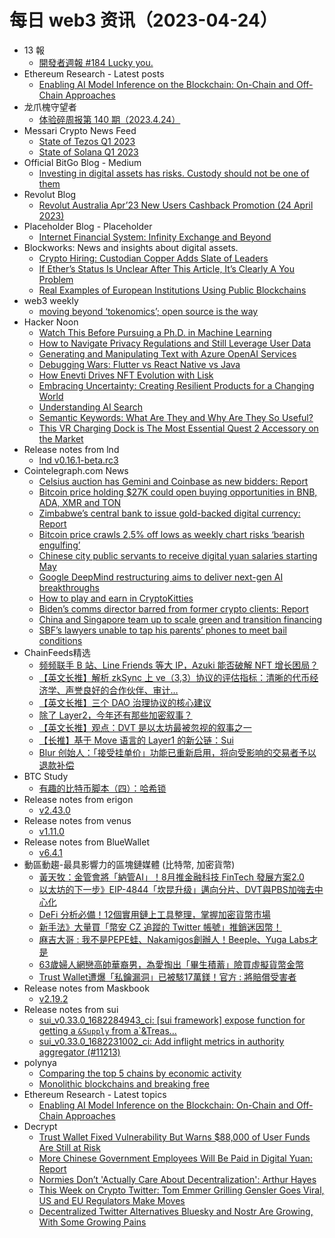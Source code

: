 # 每日 web3 资讯（2023-04-24）

- 13 報
  - [開發者週報 #184 Lucky you.](https://www.ethanhuang13.com/p/184)
- Ethereum Research - Latest posts
  - [Enabling AI Model Inference on the Blockchain: On-Chain and Off-Chain Approaches](https://ethresear.ch/t/enabling-ai-model-inference-on-the-blockchain-on-chain-and-off-chain-approaches/15390/1)
- 龙爪槐守望者
  - [体验碎周报第 140 期（2023.4.24）](https://www.ftium4.com/ux-weekly-140.html)
- Messari Crypto News Feed
  - [State of Tezos Q1 2023](https://messari.io/article/state-of-tezos-q1-2023)
  - [State of Solana Q1 2023](https://messari.io/article/state-of-solana-q1-2023)
- Official BitGo Blog - Medium
  - [Investing in digital assets has risks. Custody should not be one of them](https://blog.bitgo.com/investing-in-digital-assets-has-risks-custody-should-not-be-one-of-them-c7ca39edfc84?source=rss----9f21e8f3e4cf---4)
- Revolut Blog
  - [Revolut Australia Apr’23 New Users Cashback Promotion (24 April 2023)](https://blog.revolut.com/a-revolut-australia-apr23-new-users-cashback-promotion-24-april-2023/)
- Placeholder Blog - Placeholder
  - [Internet Financial System: Infinity Exchange and Beyond](https://www.placeholder.vc/blog/2023/4/23/internet-financial-system-infinity-exchange-and-beyond)
- Blockworks: News and insights about digital assets.
  - [Crypto Hiring: Custodian Copper Adds Slate of Leaders](https://blockworks.co/news/crypto-hiring-custodian-copper)
  - [If Ether’s Status Is Unclear After This Article, It’s Clearly A You Problem](https://blockworks.co/news/ether-security-commodity-gensler)
  - [Real Examples of European Institutions Using Public Blockchains](https://blockworks.co/news/european-institutions-public-blockchains)
- web3 weekly
  - [moving beyond ‘tokenomics’; open source is the way](https://a16zcrypto.substack.com/p/moving-beyond-tokenomics-open-source)
- Hacker Noon
  - [Watch This Before Pursuing a Ph.D. in Machine Learning](https://hackernoon.com/watch-this-before-pursuing-a-phd-in-machine-learning?source=rss)
  - [How to Navigate Privacy Regulations and Still Leverage User Data](https://hackernoon.com/how-to-navigate-privacy-regulations-and-still-leverage-user-data?source=rss)
  - [Generating and Manipulating Text with Azure OpenAI Services](https://hackernoon.com/generating-and-manipulating-text-with-azure-openai-services?source=rss)
  - [Debugging Wars: Flutter vs React Native vs Java](https://hackernoon.com/debugging-wars-flutter-vs-react-native-vs-java?source=rss)
  - [How Enevti Drives NFT Evolution with Lisk](https://hackernoon.com/how-enevti-drives-nft-evolution-with-lisk?source=rss)
  - [Embracing Uncertainty: Creating Resilient Products for a Changing World](https://hackernoon.com/embracing-uncertainty-creating-resilient-products-for-a-changing-world?source=rss)
  - [Understanding AI Search](https://hackernoon.com/understanding-ai-search?source=rss)
  - [Semantic Keywords: What Are They and Why Are They So Useful?](https://hackernoon.com/semantic-keywords-what-are-they-and-why-are-they-so-useful?source=rss)
  - [This VR Charging Dock is The Most Essential Quest 2 Accessory on the Market](https://hackernoon.com/this-vr-charging-dock-is-the-most-essential-quest-2-accessory-on-the-market?source=rss)
- Release notes from lnd
  - [lnd v0.16.1-beta.rc3](https://github.com/lightningnetwork/lnd/releases/tag/v0.16.1-beta.rc3)
- Cointelegraph.com News
  - [Celsius auction has Gemini and Coinbase as new bidders: Report](https://cointelegraph.com/news/celsius-auction-has-gemini-and-coinbase-as-new-bidders-report)
  - [Bitcoin price holding $27K could open buying opportunities in BNB, ADA, XMR and TON](https://cointelegraph.com/news/bitcoin-price-holding-27k-could-open-buying-opportunities-in-bnb-ada-xmr-and-ton)
  - [Zimbabwe’s central bank to issue gold-backed digital currency: Report](https://cointelegraph.com/news/zimbabwe-s-central-bank-to-issue-gold-backed-digital-currency-report)
  - [Bitcoin price crawls 2.5% off lows as weekly chart risks ‘bearish engulfing’](https://cointelegraph.com/news/bitcoin-price-crawls-2-5-off-lows-as-weekly-chart-risks-bearish-engulfing)
  - [Chinese city public servants to receive digital yuan salaries starting May](https://cointelegraph.com/news/chinese-city-public-servants-to-receive-digital-rmb-salaries-from-may)
  - [Google DeepMind restructuring aims to deliver next-gen AI breakthroughs](https://cointelegraph.com/news/google-deepmind-restructuring-aims-to-deliver-next-gen-ai-breakthroughs)
  - [How to play and earn in CryptoKitties](https://cointelegraph.com/news/how-to-play-and-earn-in-cryptokitties)
  - [Biden’s comms director barred from former crypto clients: Report](https://cointelegraph.com/news/biden-s-comms-director-barred-from-former-crypto-clients-report)
  - [China and Singapore team up to scale green and transition financing](https://cointelegraph.com/news/china-and-singapore-team-up-to-scale-green-and-transition-financing)
  - [SBF’s lawyers unable to tap his parents’ phones to meet bail conditions](https://cointelegraph.com/news/sbf-s-lawyers-unable-to-tap-his-parent-s-phones-to-meet-bail-conditions)
- ChainFeeds精选
  - [频频联手 B 站、Line Friends 等大 IP，Azuki 能否破解 NFT 增长困局？](https://www.chaincatcher.com/article/2091654)
  - [【英文长推】解析 zkSync 上 ve（3,3）协议的评估指标：清晰的代币经济学、声誉良好的合作伙伴、审计…](https://twitter.com/orderflowog/status/1649871644939124736)
  - [【英文长推】三个 DAO 治理协议的核心建议](https://twitter.com/wintersoldierxz/status/1649797724076937217)
  - [除了 Layer2，今年还有那些加密叙事？](https://mp.weixin.qq.com/s/7YO1n6fr4BlQoszYq6YpCw)
  - [【英文长推】观点：DVT 是以太坊最被忽视的叙事之一](https://twitter.com/mrjasonchoi/status/1649401355784826881)
  - [【长推】基于 Move 语言的 Layer1 的新公链：Sui](https://twitter.com/dacongfred/status/1649790336569339905)
  - [Blur 创始人：「接受挂单价」功能已重新启用，将向受影响的交易者予以退款补偿](https://twitter.com/PacmanBlur/status/1649650815592972288)
- BTC Study
  - [有趣的比特币脚本（四）：哈希锁](https://www.btcstudy.org/2023/04/23/interesting-bitcoin-scripts-and-its-use-cases-part-4-hash-locks/)
- Release notes from erigon
  - [v2.43.0](https://github.com/ledgerwatch/erigon/releases/tag/v2.43.0)
- Release notes from venus
  - [v1.11.0](https://github.com/filecoin-project/venus/releases/tag/v1.11.0)
- Release notes from BlueWallet
  - [v6.4.1](https://github.com/BlueWallet/BlueWallet/releases/tag/v6.4.1)
- 動區動趨-最具影響力的區塊鏈媒體 (比特幣, 加密貨幣)
  - [黃天牧：金管會將「納管AI」！8月推金融科技 FinTech 發展方案2.0](https://www.blocktempo.com/fsc-will-bring-ai-technology-into-regulation/)
  - [以太坊的下一步》EIP-4844「坎昆升级」邁向分片、DVT與PBS加強去中心化](https://www.blocktempo.com/where-does-eth-go-next-what-is-eip-4844/)
  - [DeFi 分析必備！12個實用鏈上工具整理，掌握加密貨幣市場](https://www.blocktempo.com/12-practical-tools-for-web3-market/)
  - [新手法》大量買「幣安 CZ 追蹤的 Twitter 帳號」推銷迷因幣！](https://www.blocktempo.com/cz-warns-of-twitter-account-scam-risks/)
  - [麻吉大哥 : 我不是PEPE蛙、Nakamigos創辦人！Beeple、Yuga Labs才是](https://www.blocktempo.com/jeffrey-huang-is-not-founder-of-nakamigos-or-pepe/)
  - [63歲婦人網戀高帥華裔男，為愛掏出「畢生積蓄」險買虛擬貨幣金幣](https://www.blocktempo.com/taiwan-cryptocurrency-love-scam-case/)
  - [Trust Wallet遭爆「私鑰漏洞」已被駭17萬鎂！官方 : 將賠償受害者](https://www.blocktempo.com/trust-wallet-wasm-vulnerability-incident-update/)
- Release notes from Maskbook
  - [v2.19.2](https://github.com/DimensionDev/Maskbook/releases/tag/v2.19.2)
- Release notes from sui
  - [sui_v0.33.0_1682284943_ci: [sui framework] expose function for getting a `&Supply` from a`&Treas…](https://github.com/MystenLabs/sui/releases/tag/sui_v0.33.0_1682284943_ci)
  - [sui_v0.33.0_1682231002_ci: Add inflight metrics in authority aggregator (#11213)](https://github.com/MystenLabs/sui/releases/tag/sui_v0.33.0_1682231002_ci)
- polynya
  - [Comparing the top 5 chains by economic activity](https://polynya.mirror.xyz/1ZTJ3_BG2-wnBTy6dJLM5E3TPH8wvLGKQVDAnv7VLIw)
  - [Monolithic blockchains and breaking free](https://polynya.mirror.xyz/wnt16H0VnFoCGDK_ds5H4J1ZcHepZfQr1DQHCzw940o)
- Ethereum Research - Latest topics
  - [Enabling AI Model Inference on the Blockchain: On-Chain and Off-Chain Approaches](https://ethresear.ch/t/enabling-ai-model-inference-on-the-blockchain-on-chain-and-off-chain-approaches/15390)
- Decrypt
  - [Trust Wallet Fixed Vulnerability But Warns $88,000 of User Funds Are Still at Risk](https://decrypt.co/137627/trust-wallet-vulnerability-fix-refund-88000-funds-still-at-risk)
  - [More Chinese Government Employees Will Be Paid in Digital Yuan: Report](https://decrypt.co/137622/cbdc-salary-china-chinese-workers-digital-yuan-renminbi)
  - [Normies Don’t 'Actually Care About Decentralization': Arthur Hayes](https://decrypt.co/137619/average-person-doesnt-care-about-decentralization-centralization-arthur-hayes)
  - [This Week on Crypto Twitter: Tom Emmer Grilling Gensler Goes Viral, US and EU Regulators Make Moves](https://decrypt.co/137603/this-week-on-crypto-twitter-tom-emmer-gary-gensler-mica-uk-souljaboy)
  - [Decentralized Twitter Alternatives Bluesky and Nostr Are Growing, With Some Growing Pains](https://decrypt.co/137589/decentralized-twitter-alternatives-bluesky-and-nostr-are-growing-with-some-growing-pains)
